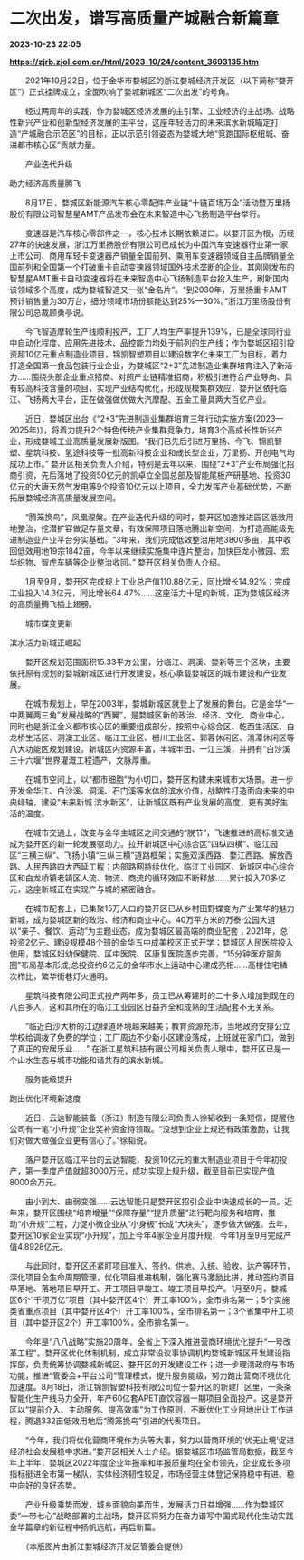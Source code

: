 # 二次出发，谱写高质量产城融合新篇章

**2023-10-23 22:05**

**https://zjrb.zjol.com.cn/html/2023-10/24/content_3693135.htm**

　　2021年10月22日，位于金华市婺城区的浙江婺城经济开发区（以下简称“婺开区”）正式挂牌成立，全面吹响了婺城新城区“二次出发”的号角。

　　经过两周年的实践，作为婺城区经济发展的主引擎、工业经济的主战场、战略性新兴产业和创新型经济发展的主平台，这座年轻活力的未来滨水新城瞄定打造“产城融合示范区”的目标，正以示范引领姿态为婺城大地“竞跑国际枢纽城、奋进都市核心区”贡献力量。

　　产业迭代升级

助力经济高质量腾飞

　　8月17日，婺城区新能源汽车核心零配件产业链“十链百场万企”活动暨万里扬股份有限公司智慧星AMT产品发布会在未来智造中心飞扬制造平台举行。

　　变速器是汽车核心零部件之一，核心技术长期依赖进口。以婺开区为根，历经27年的快速发展，浙江万里扬股份有限公司已成长为中国汽车变速器行业第一家上市公司、商用车轻卡变速器产销量全国前列、乘用车变速器领域自主品牌销量全国前列和全国第一个打破重卡自动变速器领域国外技术垄断的企业。其刚刚发布的智慧星AMT重卡自动变速器将在未来智造中心飞扬制造平台投入生产，刷新国内该领域多个高度，成为婺城智造又一张“金名片”。“到2030年，万里扬重卡AMT预计销售量为30万台，细分领域市场份额能达到25%—30%。”浙江万里扬股份有限公司总裁顾勇亭说。

　　今飞智造摩轮生产线顺利投产，工厂人均生产率提升139%，已是全球同行业中自动化程度、应用先进技术、品控能力均处于前列的生产线；作为婺城区招引投资超10亿元重点制造业项目，锦凯智塑项目以建设数字化未来工厂为目标，着力打造全国第一食品包装行业企业，为婺城区“2+3”先进制造业集群培育注入了新活力……围绕头部企业重点招商、对照产业链精准招商，积极引进符合产业导向、具有较高科技含量的项目，实现产业结构优化，形成规模集群效应，婺开区依托临江、飞扬两大平台，正在做强做优做大汽摩配、五金工量具两大百亿产业。

　　近日，婺城区出台《“2+3”先进制造业集群培育三年行动实施方案(2023—2025年)》，将着力提升2个特色传统产业集群竞争力，培育3个高成长性新兴产业，形成婺城工业高质量发展新版图。“我们已先后引进万里扬、今飞、锦凯智塑、星筑科技、氢途科技等一批高新科技企业和成长型企业，万里扬、开创电气均成功上市。” 婺开区相关负责人介绍，特别是去年以来，围绕“2+3”产业布局强化招商引资，先后落地了投资50亿元的凯卓立全国总部及智能尾板产研基地、投资30亿元的大唐天然气发电等9个投资10亿元以上项目，全力发挥产业基础优势，不断拓展婺城经济高质量发展空间。

　　“腾笼换鸟”，凤凰涅槃。在产业迭代升级的同时，婺开区加速推进园区低效用地整治，挖潜扩容做足存量文章，有效保障项目落地腾出新空间，为打造高能级先进制造业产业平台夯实基础。“3年来，我们完成低效整治用地3800多亩，其中收回低效用地19宗1842亩，今年以来继续实施集中连片整治，加快巨龙小微园、宏华织物、智虎车辆等企业整治收回。” 婺开区相关负责人介绍。

　　1月至9月，婺开区完成规上工业总产值110.88亿元，同比增长14.92%；完成工业投入14.3亿元，同比增长64.47%……这座活力十足的新城，正为婺城区经济的高质量腾飞插上翅膀。

　　城市蝶变更新

滨水活力新城正崛起

　　婺开区规划范围面积15.33平方公里，分临江、洞溪、婺新等三个区块，主要依托原有规划的婺城新城区进行开发建设，核心承载婺城区的城市建设和产业发展。

　　在城市规划上，早在2003年，婺城新城区就登上了发展的舞台。它是金华“一中两翼两三角”发展战略的“西翼”，是婺城区新的政治、经济、文化、商业中心，同时也是浙江金义都市核心区的重要组成部分，按照中心综合区、乾西生活区、白龙桥生活区、洞溪工业区、临江工业区、栅川工业区、郭蓉休闲区、清潭休闲区等八大功能区规划建设。新城区内资源丰富，半城半田、一江三溪，并拥有“白沙溪三十六堰”世界灌溉工程遗产，文脉厚重。

　　在城市空间上，以“都市细胞”为小切口，婺开区构建未来城市大场景。进一步开发金华江、白沙溪、洞溪、石门溪等水体的滨水价值，战略性打造面向未来的中央绿轴，建设“未来新城 滨水新区”，让新城区既有产业发展的高度，更有美好生活的温度。

　　在城市交通上，改变与金华主城区之间交通的“脱节”，飞速推进的高标准交通成为婺开区的新一轮发展驱动力。拉开新城区中心综合区“四纵四横”、临江园区“三横三纵”、飞扬小镇“三纵三横”道路框架；实施双溪西路、婺江西路、解放西路、人民西路四大西延工程；内部路网持续优化，临江工业园区、新城区中心综合区和白龙桥镇老镇区人流、物流、商流的循环效应不断释放……累计投入70多亿元，这座新城正在实现产与城的紧密融合。

　　在城市配套上，已集聚15万人口的婺开区已从乡村田野蝶变为产业繁华的魅力新城，成为婺城区新的政治、经济和商业中心。40万平方米的万泰·公园大道以“亲子、餐饮、运动”为主题业态，成为婺城区最高端的商业配套；2021年，总投资2亿元、建设规模48个班的金华五中成美校区正式开学；婺城区人民医院投入使用，婺城区妇幼保健院、区中医院、区康复医院逐步完善，“15分钟医疗服务圈”布局基本形成;总投资约6亿元的金华市水上运动中心建成亮相……高楼住宅鳞次栉比，繁华街巷灯火通明。

　　星筑科技有限公司正式投产两年多，员工已从筹建时的二十多人增加到现在的八百多人，这和其所在的临江工业园区日益齐全和成熟的生活配套不无关系。

　　“临近白沙大桥的江边绿道环境越来越美；教育资源充沛，当地政府安排公立学校给调拨了免费的学位；工厂周边不少新小区建设落成，上班就在家门口，做到了真正的安居乐业……” 在浙江星筑科技有限公司相关负责人眼中，婺开区已是一个山水生态与城市功能和谐共存的滨水新城。

　　服务能级提升

跑出优化环境新速度

　　近日，云达智能装备（浙江）制造有限公司负责人徐韬收到一条短信，提醒他公司有一笔“小升规”企业奖补资金待领取。“没想到企业上规还有政策激励，让我们对做大做强企业更有信心了。”徐韬说。

　　落户婺开区临江平台的云达智能，投资10亿元的重大制造业项目于今年初投产，第一季度产值就超3000万元，成功实现上规升级，截至目前已实现产值8000余万元。

　　由小到大、由弱变强……云达智能只是婺开区招引企业中快速成长的一员。近年来，婺开区围绕“培育增量”“保障存量”“提升质量”进行靶向服务和培育，推动“小升规”工程，力促小微企业从“小身板”长成“大块头”，逐步做大做强。去年，婺开区10家企业实现“小升规”，加上今年4家企业月度升规，今年1月至9月完成产值4.8928亿元。

　　与此同时，婺开区还紧盯项目准入、签约、供地、入统、验收、达产等环节，深化项目全生命周期管理，优化项目推进机制，强化赛马激励比拼，推动签约项目早落地、落地项目早开工、开工项目早竣工、竣工项目早投产。1月至9月，婺城区6个“千项万亿”项目（其中婺开区4个）开工率100%，全市排名第一；5个实施类省重点项目（其中婺开区4个）开工率100%，全市排名第一；3个省集中开工项目（其中婺开区2个）开工率100%，全市排名第一。

　　今年是“八八战略”实施20周年，全省上下深入推进营商环境优化提升“一号改革工程”。婺开区优化体制机制，成立非常设议事协调机构婺城新城区开发建设指挥部，负责统筹协调婺城新城区、婺开区的开发建设工作；进一步理清政府与市场功能，推进“管委会+平台公司”管理模式，提升服务能级，努力跑出营商环境优化加速度。8月18日，浙江锦凯智塑科技有限公司位于婺开区的新建厂区里，一条条智能化生产线马力全开，年产60亿套APET直饮容器一期项目全面投产。这是婺开区以“提前介入、主动服务、提高效率”为工作原则，不断优化工业用地出让工作进程，腾退332亩低效用地后“腾笼换鸟”引进的代表项目。

　　“今年，我们将优化营商环境作为头等大事，努力以营商环境的‘优无止境’促进经济社会发展稳中求进。”婺开区相关人士介绍。据婺城区市场监管局数据，截至今年上半年，婺城区2022年度企业年报率和年报质量均在全市领先，企业成长多项指标挺进全市第一梯队，实体经济韧性较足，市场经营主体登记保持稳中有进、稳中向好的良好态势。

　　产业升级乘势而发，城乡面貌向美而生，发展活力日益增强……作为婺城区委“一带七心”战略部署的主战场，婺开区将努力在奋力谱写中国式现代化生动实践金华篇章的新征程中扬帆远航，再启新篇。

　　（本版图片由浙江婺城经济开发区管委会提供）